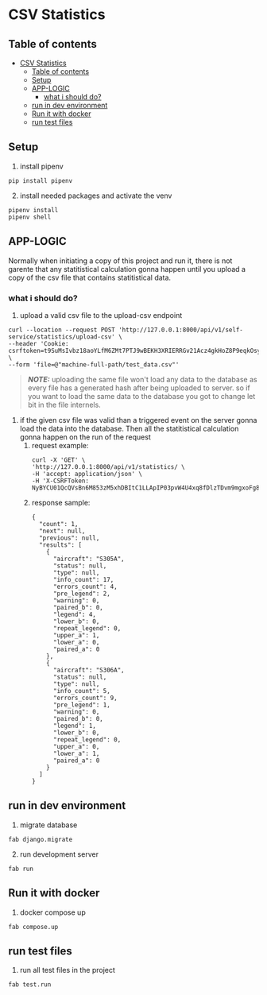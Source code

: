 # CSV Statistics

## Table of contents
- [CSV Statistics](#csv-statistics)
  - [Table of contents](#table-of-contents)
  - [Setup](#setup)
  - [APP-LOGIC](#app-logic)
    - [what i should do?](#what-i-should-do)
  - [run in dev environment](#run-in-dev-environment)
  - [Run it with docker](#run-it-with-docker)
  - [run test files](#run-test-files)

## Setup
1. install pipenv 
```
pip install pipenv

```
2. install needed packages and activate the venv
```
pipenv install
pipenv shell
```

## APP-LOGIC
Normally when initiating a copy of this project and run it, there is not garente that any statitistical calculation gonna happen until you upload a copy of the csv file that contains statitistical data.

### what i should do?
1. upload a valid csv file to the upload-csv endpoint
```
curl --location --request POST 'http://127.0.0.1:8000/api/v1/self-service/statistics/upload-csv' \
--header 'Cookie: csrftoken=t9SuMsIvbz18aoYLfM6ZMt7PTJ9wBEKH3XRIERRGv21Acz4gkHoZ8P9eqkOsyChj' \
--form 'file=@"machine-full-path/test_data.csv"'
```
> **_NOTE:_** uploading the same file won't load any data to the database as every file has a generated hash after being uploaded to server. so if you want to load the same data to the database you got to change let bit in the file internels. 

1. if the given csv file was valid than a triggered event on the server gonna load the data into the database. Then all the statitistical calculation gonna happen on the run of the request
   1. request example:
      ```
      curl -X 'GET' \
      'http://127.0.0.1:8000/api/v1/statistics/ \
      -H 'accept: application/json' \
      -H 'X-CSRFToken: NyBYCU01QcQVsBn6M853zM5xhDBItC1LLApIP03pvW4U4xq8fDlzTDvm9mgxoFg8'
      ```
    1. response sample:
        ```
        {
          "count": 1,
          "next": null,
          "previous": null,
          "results": [
            {
              "aircraft": "S305A",
              "status": null,
              "type": null,
              "info_count": 17,
              "errors_count": 4,
              "pre_legend": 2,
              "warning": 0,
              "paired_b": 0,
              "legend": 4,
              "lower_b": 0,
              "repeat_legend": 0,
              "upper_a": 1,
              "lower_a": 0,
              "paired_a": 0
            },
            {
              "aircraft": "S306A",
              "status": null,
              "type": null,
              "info_count": 5,
              "errors_count": 9,
              "pre_legend": 1,
              "warning": 0,
              "paired_b": 0,
              "legend": 1,
              "lower_b": 0,
              "repeat_legend": 0,
              "upper_a": 0,
              "lower_a": 1,
              "paired_a": 0
            }
          ]
        }
        ```

## run in dev environment

1. migrate database
```
fab django.migrate
```
2. run development server
```
fab run
```


## Run it with docker
1. docker compose up
```
fab compose.up
```

## run test files
1. run all test files in the project
```
fab test.run
```
